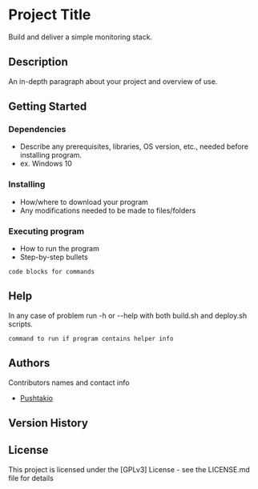 # Project Title

Build and deliver a simple monitoring stack.

## Description

An in-depth paragraph about your project and overview of use.

## Getting Started

### Dependencies

* Describe any prerequisites, libraries, OS version, etc., needed before installing program.
* ex. Windows 10

### Installing

* How/where to download your program
* Any modifications needed to be made to files/folders

### Executing program

* How to run the program
* Step-by-step bullets
```
code blocks for commands
```

## Help

In any case of problem run -h or --help with both build.sh and deploy.sh scripts.
```
command to run if program contains helper info
```

## Authors

Contributors names and contact info

- [Pushtakio](https://www.linkedin.com/in/alex-schapelle) 

## Version History

## License

This project is licensed under the [GPLv3] License - see the LICENSE.md file for details
